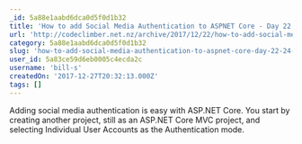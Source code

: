```yaml
---
_id: 5a88e1aabd6dca0d5f0d1b32
title: 'How to add Social Media Authentication to ASPNET Core - Day 22 - 24 days of "Front-end Development with ASP.NET Core, Angular, and Bootstrap"'
url: 'http://codeclimber.net.nz/archive/2017/12/22/how-to-add-social-media-authentication-to-aspnet-core-day-22-24-days-of-front-end-development-with-aspnet-core-angular-and-bootstrap/'
category: 5a88e1aabd6dca0d5f0d1b32
slug: 'how-to-add-social-media-authentication-to-aspnet-core-day-22-24-days-of-front-end-development-with-'
user_id: 5a83ce59d6eb0005c4ecda2c
username: 'bill-s'
createdOn: '2017-12-27T20:32:13.000Z'
tags: []
---
```


Adding social media authentication is easy with ASP.NET Core. You start by creating another project, still as an ASP.NET Core MVC project, and selecting Individual User Accounts as the Authentication mode.
